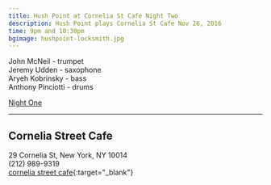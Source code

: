 ```yaml
---
title: Hush Point at Cornelia St Cafe Night Two
description: Hush Point plays Cornelia St Cafe Nov 26, 2016
time: 9pm and 10:30pm
bgimage: hushpoint-locksmith.jpg
---
```

John McNeil - trumpet  
Jeremy Udden - saxophone  
Aryeh Kobrinsky - bass  
Anthony Pinciotti - drums

[Night One](/concerts/2016/11/25/hush-point)

***

## Cornelia Street Cafe  
29 Cornelia St, New York, NY 10014  
(212) 989-9319  
[cornelia street cafe](http://corneliastreetcafe.com/downstairs/performances.asp){:target="_blank"}